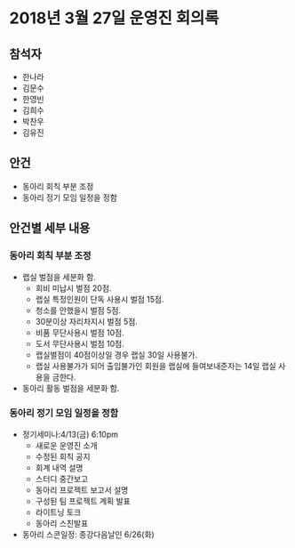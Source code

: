 # 2018년 3월 27일 운영진 회의록

## 참석자

- 한나라
- 김문수
- 한영빈
- 김희수
- 박찬우
- 김유진

## 안건
- 동아리 회칙 부분 조정
- 동아리 정기 모임 일정을 정함

## 안건별 세부 내용
### 동아리 회칙 부분 조정
- 랩실 벌점을 세분화 함.
    - 회비 미납시 벌점 20점.
    - 랩실 특정인원이 단독 사용시 벌점 15점.
    - 청소를 안했을시 벌점 5점.
    - 30분이상 자리차지시 벌점 5점.
    - 비품 무단사용시 벌점 10점.
    - 도서 무단사용시 벌점 10점.
    - 랩실벌점이 40점이상일 경우 랩실 30일 사용불가.
    - 랩실 사용불가가 되어 출입불가인 회원을 랩실에 들여보내준자는 14일 랩실 사용을 금한다.
- 동아리 활동 벌점을 세분화 함.

### 동아리 정기 모임 일정을 정함
- 정기세미나:4/13(금) 6:10pm
    - 새로운 운영진 소개
    - 수정된 회칙 공지
    - 회계 내역 설명
    - 스터디 중간보고
    - 동아리 프로젝트 보고서 설명
    - 구성된 팀 프로젝트 계획 발표
    - 라이트닝 토크
    - 동아리 스친발표
- 동아리 스콘일정: 종강다음날인 6/26(화)

